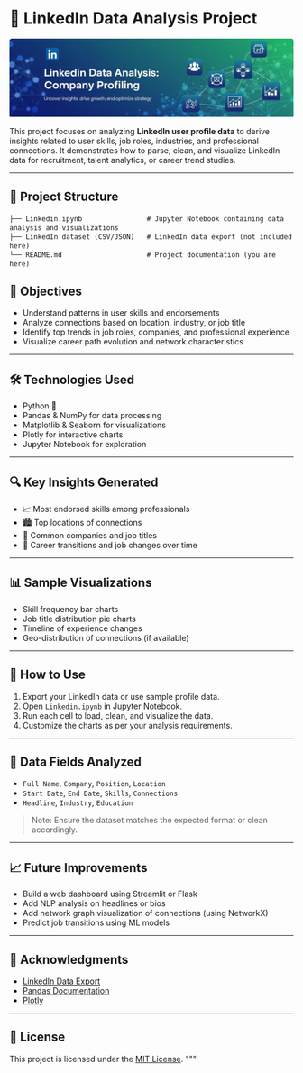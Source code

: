 # 💼 LinkedIn Data Analysis Project

![banner](https://github.com/sonusinha1707/linkedin_jobs_web_scraping/blob/main/linkedin.png)

This project focuses on analyzing **LinkedIn user profile data** to derive insights related to user skills, job roles, industries, and professional connections. It demonstrates how to parse, clean, and visualize LinkedIn data for recruitment, talent analytics, or career trend studies.

---

## 📁 Project Structure

```
├── Linkedin.ipynb                # Jupyter Notebook containing data analysis and visualizations
├── LinkedIn dataset (CSV/JSON)   # LinkedIn data export (not included here)
└── README.md                     # Project documentation (you are here)
```


## 🎯 Objectives

- Understand patterns in user skills and endorsements
- Analyze connections based on location, industry, or job title
- Identify top trends in job roles, companies, and professional experience
- Visualize career path evolution and network characteristics

---

## 🛠️ Technologies Used

- Python 🐍
- Pandas & NumPy for data processing
- Matplotlib & Seaborn for visualizations
- Plotly for interactive charts
- Jupyter Notebook for exploration

---

## 🔍 Key Insights Generated

- 📈 Most endorsed skills among professionals
- 🏙️ Top locations of connections
- 🏢 Common companies and job titles
- 🔄 Career transitions and job changes over time

---

## 📊 Sample Visualizations

- Skill frequency bar charts
- Job title distribution pie charts
- Timeline of experience changes
- Geo-distribution of connections (if available)

---

## 🧪 How to Use

1. Export your LinkedIn data or use sample profile data.
2. Open `Linkedin.ipynb` in Jupyter Notebook.
3. Run each cell to load, clean, and visualize the data.
4. Customize the charts as per your analysis requirements.

---

## 📂 Data Fields Analyzed

- `Full Name`, `Company`, `Position`, `Location`
- `Start Date`, `End Date`, `Skills`, `Connections`
- `Headline`, `Industry`, `Education`

> Note: Ensure the dataset matches the expected format or clean accordingly.

---

## 📈 Future Improvements

- Build a web dashboard using Streamlit or Flask
- Add NLP analysis on headlines or bios
- Add network graph visualization of connections (using NetworkX)
- Predict job transitions using ML models

---

## 🤝 Acknowledgments

- [LinkedIn Data Export](https://www.linkedin.com/psettings/member-data)
- [Pandas Documentation](https://pandas.pydata.org/)
- [Plotly](https://plotly.com/python/)

---

## 📜 License

This project is licensed under the [MIT License](LICENSE).
"""
